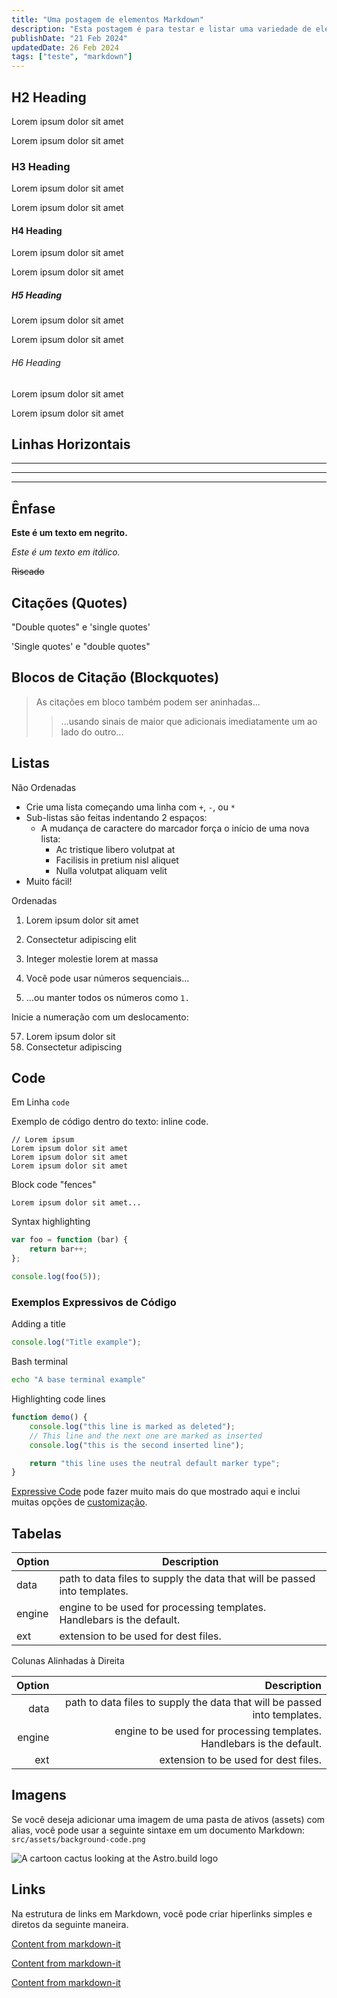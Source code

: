 ```yaml
---
title: "Uma postagem de elementos Markdown"
description: "Esta postagem é para testar e listar uma variedade de elementos Markdown diferentes."
publishDate: "21 Feb 2024"
updatedDate: 26 Feb 2024
tags: ["teste", "markdown"]
---
```


## H2 Heading

Lorem ipsum dolor sit amet

Lorem ipsum dolor sit amet

### H3 Heading

Lorem ipsum dolor sit amet

Lorem ipsum dolor sit amet

#### H4 Heading

Lorem ipsum dolor sit amet

Lorem ipsum dolor sit amet

##### H5 Heading

Lorem ipsum dolor sit amet

Lorem ipsum dolor sit amet

###### H6 Heading

Lorem ipsum dolor sit amet

Lorem ipsum dolor sit amet

## Linhas Horizontais

---

---

---

## Ênfase

**Este é um texto em negrito.**

_Este é um texto em itálico._

~~Riscado~~

## Citações (Quotes)

"Double quotes" e 'single quotes'

'Single quotes' e "double quotes"

## Blocos de Citação (Blockquotes)

> As citações em bloco também podem ser aninhadas...
>
> > ...usando sinais de maior que adicionais imediatamente um ao lado do outro...

## Listas

Não Ordenadas

- Crie uma lista começando uma linha com `+`, `-`, ou `*`
- Sub-listas são feitas indentando 2 espaços:
  - A mudança de caractere do marcador força o início de uma nova lista:
    - Ac tristique libero volutpat at
    - Facilisis in pretium nisl aliquet
    - Nulla volutpat aliquam velit
- Muito fácil!

Ordenadas

1. Lorem ipsum dolor sit amet
2. Consectetur adipiscing elit
3. Integer molestie lorem at massa

4. Você pode usar números sequenciais...
5. ...ou manter todos os números como `1.`

Inicie a numeração com um deslocamento:

57. Lorem ipsum dolor sit
1. Consectetur adipiscing

## Code

Em Linha `code`

Exemplo de código dentro do texto: inline code.

    // Lorem ipsum
    Lorem ipsum dolor sit amet
    Lorem ipsum dolor sit amet
    Lorem ipsum dolor sit amet

Block code "fences"

```
Lorem ipsum dolor sit amet...
```

Syntax highlighting

```js
var foo = function (bar) {
	return bar++;
};

console.log(foo(5));
```

### Exemplos Expressivos de Código

Adding a title

```js title="file.js"
console.log("Title example");
```

Bash terminal

```bash
echo "A base terminal example"
```

Highlighting code lines

```js title="line-markers.js" del={2} ins={3-4} {6}
function demo() {
	console.log("this line is marked as deleted");
	// This line and the next one are marked as inserted
	console.log("this is the second inserted line");

	return "this line uses the neutral default marker type";
}
```

[Expressive Code](https://expressive-code.com/) pode fazer muito mais do que mostrado aqui e inclui muitas opções de [customização](https://expressive-code.com/reference/configuration/).

## Tabelas

| Option | Description                                                               |
| ------ | ------------------------------------------------------------------------- |
| data   | path to data files to supply the data that will be passed into templates. |
| engine | engine to be used for processing templates. Handlebars is the default.    |
| ext    | extension to be used for dest files.                                      |

Colunas Alinhadas à Direita

| Option |                                                               Description |
| -----: | ------------------------------------------------------------------------: |
|   data | path to data files to supply the data that will be passed into templates. |
| engine |    engine to be used for processing templates. Handlebars is the default. |
|    ext |                                      extension to be used for dest files. |

## Imagens

Se você deseja adicionar uma imagem de uma pasta de ativos (assets) com alias, você pode usar a seguinte sintaxe em um documento Markdown: `src/assets/background-code.png`

![A cartoon cactus looking at the Astro.build logo](@/assets/background-code.png)

## Links

Na estrutura de links em Markdown, você pode criar hiperlinks simples e diretos da seguinte maneira.

[Content from markdown-it](https://markdown-it.github.io/)

[Content from markdown-it](https://markdown-it.github.io/)

[Content from markdown-it](https://markdown-it.github.io/)
